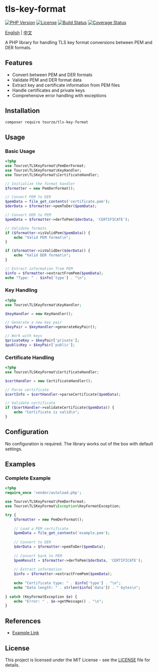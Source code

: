 # tls-key-format

[![PHP Version](https://img.shields.io/badge/php-%5E8.1-blue.svg)](https://php.net)
[![License](https://img.shields.io/badge/license-MIT-green.svg)](LICENSE)
[![Build Status](https://img.shields.io/badge/build-passing-brightgreen.svg)](https://github.com)
[![Coverage Status](https://img.shields.io/badge/coverage-100%25-brightgreen.svg)](https://github.com)

[English](README.md) | [中文](README.zh-CN.md)

A PHP library for handling TLS key format conversions between PEM and DER formats.

## Features

- Convert between PEM and DER formats
- Validate PEM and DER format data
- Extract key and certificate information from PEM files
- Handle certificates and private keys
- Comprehensive error handling with exceptions

## Installation

```bash
composer require tourze/tls-key-format
```

## Usage

### Basic Usage

```php
<?php
use Tourze\TLSKeyFormat\PemDerFormat;
use Tourze\TLSKeyFormat\KeyHandler;
use Tourze\TLSKeyFormat\CertificateHandler;

// Initialize the format handler
$formatter = new PemDerFormat();

// Convert PEM to DER
$pemData = file_get_contents('certificate.pem');
$derData = $formatter->pemToDer($pemData);

// Convert DER to PEM
$pemData = $formatter->derToPem($derData, 'CERTIFICATE');

// Validate formats
if ($formatter->isValidPem($pemData)) {
    echo "Valid PEM format\n";
}

if ($formatter->isValidDer($derData)) {
    echo "Valid DER format\n";
}

// Extract information from PEM
$info = $formatter->extractFromPem($pemData);
echo "Type: " . $info['type'] . "\n";
```

### Key Handling

```php
<?php
use Tourze\TLSKeyFormat\KeyHandler;

$keyHandler = new KeyHandler();

// Generate a new key pair
$keyPair = $keyHandler->generateKeyPair();

// Work with keys
$privateKey = $keyPair['private'];
$publicKey = $keyPair['public'];
```

### Certificate Handling

```php
<?php
use Tourze\TLSKeyFormat\CertificateHandler;

$certHandler = new CertificateHandler();

// Parse certificate
$certInfo = $certHandler->parseCertificate($pemData);

// Validate certificate
if ($certHandler->validateCertificate($pemData)) {
    echo "Certificate is valid\n";
}
```

## Configuration

No configuration is required. The library works out of the box with default settings.

## Examples

### Complete Example

```php
<?php
require_once 'vendor/autoload.php';

use Tourze\TLSKeyFormat\PemDerFormat;
use Tourze\TLSKeyFormat\Exception\KeyFormatException;

try {
    $formatter = new PemDerFormat();
    
    // Load a PEM certificate
    $pemData = file_get_contents('example.pem');
    
    // Convert to DER
    $derData = $formatter->pemToDer($pemData);
    
    // Convert back to PEM
    $pemResult = $formatter->derToPem($derData, 'CERTIFICATE');
    
    // Extract information
    $info = $formatter->extractFromPem($pemData);
    
    echo "Certificate type: " . $info['type'] . "\n";
    echo "Data length: " . strlen($info['data']) . " bytes\n";
    
} catch (KeyFormatException $e) {
    echo "Error: " . $e->getMessage() . "\n";
}
```

## References

- [Example Link](https://example.com)

## License

This project is licensed under the MIT License - see the [LICENSE](LICENSE) file for details.
